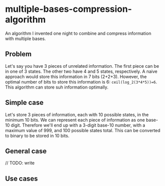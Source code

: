 # multiple-bases-compression-algorithm
An algorithm I invented one night to combine and compress information with multiple bases.

## Problem
Let's say you have 3 pieces of unrelated information. The first piece can be in one of 3 states. The other two have 4 and 5 states, respectively. A naive approach would store this information in 7 bits (2+2+3). However, the optimal number of bits to store this information is 6: `ceil(log_2(3*4*5))=6`. This algorithm can store suh information optimally.

## Simple case
Let's store 3 pieces of information, each with 10 possible states, in the minimum 10 bits. We can represent each piece of information as one base-10 digit. Therefore we'll end up with a 3-digit base-10 number, with a maximum value of 999, and 100 possible states total. This can be converted to binary to be stored in 10 bits.

## General case
// TODO: write

## Use cases
